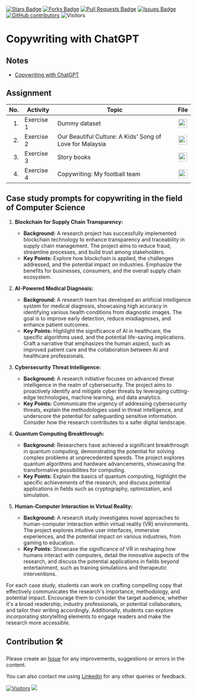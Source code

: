 <a href="https://github.com/drshahizan/SLR-MIIT/stargazers"><img src="https://img.shields.io/github/stars/drshahizan/SLR-MIIT" alt="Stars Badge"/></a>
<a href="https://github.com/drshahizan/SLR-MIIT/network/members"><img src="https://img.shields.io/github/forks/drshahizan/SLR-MIIT" alt="Forks Badge"/></a>
<a href="https://github.com/drshahizan/SLR-MIIT"><img src="https://img.shields.io/github/issues-pr/drshahizan/SLR-MIIT" alt="Pull Requests Badge"/></a>
<a href="https://github.com/drshahizan/SLR-MIIT/issues"><img src="https://img.shields.io/github/issues/drshahizan/SLR-MIIT" alt="Issues Badge"/></a>
<a href="https://github.com/drshahizan/SLR-MIIT/graphs/contributors"><img alt="GitHub contributors" src="https://img.shields.io/github/contributors/drshahizan/SLR-MIIT?color=2b9348"></a>
![Visitors](https://api.visitorbadge.io/api/visitors?path=https%3A%2F%2Fgithub.com%2Fdrshahizan%2FSLR-MIIT&labelColor=%23d9e3f0&countColor=%23697689&style=flat)

# Copywriting with ChatGPT
## Notes
- [Copywriting with ChatGPT](https://drshahizan.gitbook.io/copywriting-chatgpt)
  
## Assignment
| No. | Activity | Topic | File |
| -----: | ------ | ------ | :-----: | 
| 1. | Exercise 1 | Dummy dataset | <a href="../exercise/exer1/readme.md" ><img src="../images/rfp.png" width="24px" height="24px" ></a> | 
| 2. | Exercise 2 | Our Beautiful Culture: A Kids' Song of Love for Malaysia | <a href="../exercise/exer2" ><img src="../images/rfp.png" width="24px" height="24px" ></a> | 
| 3. | Exercise 3 | Story books | <a href="../exercise/exer3" ><img src="../images/rfp.png" width="24px" height="24px" ></a> | 
| 4. | Exercise 4 | Copywriting: My football team | <a href="../exercise/exer4" ><img src="../images/rfp.png" width="24px" height="24px" ></a> | 

## Case study prompts for copywriting in the field of Computer Science

1. **Blockchain for Supply Chain Transparency:**
   - **Background:** A research project has successfully implemented blockchain technology to enhance transparency and traceability in supply chain management. The project aims to reduce fraud, streamline processes, and build trust among stakeholders.
   - **Key Points:** Explore how blockchain is applied, the challenges addressed, and the potential impact on industries. Emphasize the benefits for businesses, consumers, and the overall supply chain ecosystem.

2. **AI-Powered Medical Diagnosis:**
   - **Background:** A research team has developed an artificial intelligence system for medical diagnosis, showcasing high accuracy in identifying various health conditions from diagnostic images. The goal is to improve early detection, reduce misdiagnoses, and enhance patient outcomes.
   - **Key Points:** Highlight the significance of AI in healthcare, the specific algorithms used, and the potential life-saving implications. Craft a narrative that emphasizes the human aspect, such as improved patient care and the collaboration between AI and healthcare professionals.

3. **Cybersecurity Threat Intelligence:**
   - **Background:** A research initiative focuses on advanced threat intelligence in the realm of cybersecurity. The project aims to proactively identify and mitigate cyber threats by leveraging cutting-edge technologies, machine learning, and data analytics.
   - **Key Points:** Communicate the urgency of addressing cybersecurity threats, explain the methodologies used in threat intelligence, and underscore the potential for safeguarding sensitive information. Consider how the research contributes to a safer digital landscape.

4. **Quantum Computing Breakthrough:**
   - **Background:** Researchers have achieved a significant breakthrough in quantum computing, demonstrating the potential for solving complex problems at unprecedented speeds. The project explores quantum algorithms and hardware advancements, showcasing the transformative possibilities for computing.
   - **Key Points:** Explain the basics of quantum computing, highlight the specific achievements of the research, and discuss potential applications in fields such as cryptography, optimization, and simulation.

5. **Human-Computer Interaction in Virtual Reality:**
   - **Background:** A research study investigates novel approaches to human-computer interaction within virtual reality (VR) environments. The project explores intuitive user interfaces, immersive experiences, and the potential impact on various industries, from gaming to education.
   - **Key Points:** Showcase the significance of VR in reshaping how humans interact with computers, detail the innovative aspects of the research, and discuss the potential applications in fields beyond entertainment, such as training simulations and therapeutic interventions.

For each case study, students can work on crafting compelling copy that effectively communicates the research's importance, methodology, and potential impact. Encourage them to consider the target audience, whether it's a broad readership, industry professionals, or potential collaborators, and tailor their writing accordingly. Additionally, students can explore incorporating storytelling elements to engage readers and make the research more accessible.

## Contribution 🛠️
Please create an [Issue](https://github.com/drshahizan/SLR-MIIT/issues) for any improvements, suggestions or errors in the content.

You can also contact me using [Linkedin](https://www.linkedin.com/in/drshahizan/) for any other queries or feedback.

[![Visitors](https://api.visitorbadge.io/api/visitors?path=https%3A%2F%2Fgithub.com%2Fdrshahizan&labelColor=%23697689&countColor=%23555555&style=plastic)](https://visitorbadge.io/status?path=https%3A%2F%2Fgithub.com%2Fdrshahizan)
![](https://hit.yhype.me/github/profile?user_id=81284918)
